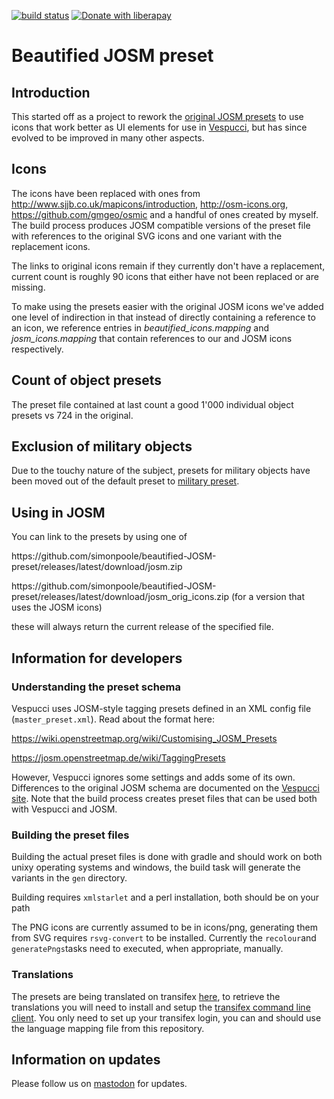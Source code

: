 [![build status](https://github.com/simonpoole/beautified-JOSM-preset/actions/workflows/preset.yml/badge.svg)](https://github.com/simonpoole/beautified-JOSM-preset/actions) [![Donate with liberapay](https://img.shields.io/liberapay/patrons/SimonPoole.svg?logo=liberapay)](https://liberapay.com/SimonPoole/donate)

# Beautified JOSM preset

## Introduction

This started off as a project to rework the [original JOSM presets](https://josm.openstreetmap.de/browser/trunk/resources/data/defaultpresets.xml) to use icons that work better as UI elements for use in [Vespucci](https://github.com/MarcusWolschon/osmeditor4android), but has since evolved to be improved in many other aspects.

## Icons

The icons have been replaced with ones from http://www.sjjb.co.uk/mapicons/introduction, http://osm-icons.org, https://github.com/gmgeo/osmic and a handful of ones created by myself. The build process produces JOSM compatible versions of the preset file with references to the original SVG icons and one variant with the replacement icons.

The links to original icons remain if they currently don't have a replacement, current count is roughly 90 icons that either have not been replaced or are missing.

To make using the presets easier with the original JOSM icons we've added one level of indirection in that instead of directly containing a reference to an icon, we reference entries in _beautified_icons.mapping_ and _josm_icons.mapping_ that contain references to our and JOSM icons respectively.

## Count of object presets

The preset file contained at last count a good 1'000 individual object presets vs 724 in the original.

## Exclusion of military objects

Due to the touchy nature of the subject, presets for military objects have been moved out of the default preset to [military preset](http://simonpoole.github.io/military-preset/).

## Using in JOSM

You can link to the presets by using one of
 
https&#58;//github&#46;com/simonpoole/beautified-JOSM-preset/releases/latest/download/josm.zip 

https&#58;//github&#46;com/simonpoole/beautified-JOSM-preset/releases/latest/download/josm_orig_icons.zip (for a version that uses the JOSM icons) 

these will always return the current release of the specified file. 

## Information for developers

### Understanding the preset schema

Vespucci uses JOSM-style tagging presets defined in an XML config file (`master_preset.xml`). Read about the format here:

https://wiki.openstreetmap.org/wiki/Customising_JOSM_Presets

https://josm.openstreetmap.de/wiki/TaggingPresets

However, Vespucci ignores some settings and adds some of its own. Differences to the original JOSM schema are documented on the [Vespucci site](http://vespucci.io/tutorials/presets/). Note that the build process creates preset files that can be used both with Vespucci and JOSM.

### Building the preset files

Building the actual preset files is done with gradle and should work on both unixy operating systems and windows, the build task will generate the variants in the `gen` directory.

Building requires `xmlstarlet` and a perl installation, both should be on your path

The PNG icons are currently assumed to be in icons/png, generating them from SVG requires `rsvg-convert` to be installed. Currently the `recolour`and `generatePngs`tasks need to executed, when appropriate, manually.

### Translations

The presets are being translated on transifex [here](https://app.transifex.com/openstreetmap/presets), to retrieve the translations you will need to install and setup the [transifex command line client](https://docs.transifex.com/client/introduction). You only need to set up your transifex login, you can and should use the language mapping file from this repository.

## Information on updates

Please follow us on [mastodon](https://en.osm.town/@vespucci_editor) for updates.
